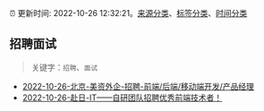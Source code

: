 :alarm_clock: 更新时间: 2022-10-26 12:32:21。[来源分类](../README.md)、[标签分类](../TAGS.md)、[时间分类](../TIMELINE.md)

## 招聘面试


> 关键字：`招聘`、`面试`



- [2022-10-26-北京-美资外企-招聘-前端/后端/移动端开发/产品经理](https://www.v2ex.com/t/890144) 
- [2022-10-26-赴日-IT——自研团队招聘优秀前端技术者！](https://www.v2ex.com/t/890105) 